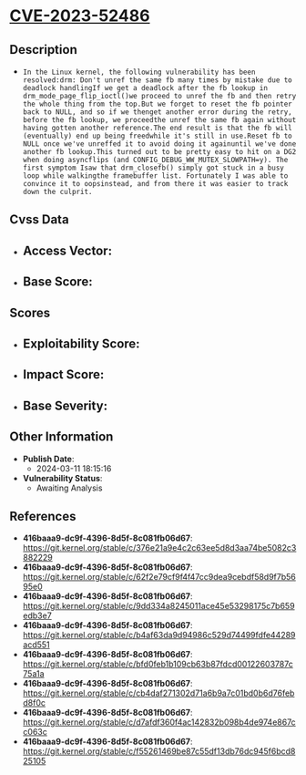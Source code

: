 
# [CVE-2023-52486](https://cve.mitre.org/cgi-bin/cvename.cgi?name=CVE-2023-52486)

## Description

- `In the Linux kernel, the following vulnerability has been resolved:drm: Don't unref the same fb many times by mistake due to deadlock handlingIf we get a deadlock after the fb lookup in drm_mode_page_flip_ioctl()we proceed to unref the fb and then retry the whole thing from the top.But we forget to reset the fb pointer back to NULL, and so if we thenget another error during the retry, before the fb lookup, we proceedthe unref the same fb again without having gotten another reference.The end result is that the fb will (eventually) end up being freedwhile it's still in use.Reset fb to NULL once we've unreffed it to avoid doing it againuntil we've done another fb lookup.This turned out to be pretty easy to hit on a DG2 when doing asyncflips (and CONFIG_DEBUG_WW_MUTEX_SLOWPATH=y). The first symptom Isaw that drm_closefb() simply got stuck in a busy loop while walkingthe framebuffer list. Fortunately I was able to convince it to oopsinstead, and from there it was easier to track down the culprit.`

## Cvss Data

- **Access Vector**:
  - 
- **Base Score**:
  - 

## Scores

- **Exploitability Score**:
  - 
- **Impact Score**:
  - 
- **Base Severity**:
  - 

## Other Information

- **Publish Date**:
  - 2024-03-11 18:15:16
- **Vulnerability Status**:
  - Awaiting Analysis

## References

- **416baaa9-dc9f-4396-8d5f-8c081fb06d67**: https://git.kernel.org/stable/c/376e21a9e4c2c63ee5d8d3aa74be5082c3882229
- **416baaa9-dc9f-4396-8d5f-8c081fb06d67**: https://git.kernel.org/stable/c/62f2e79cf9f4f47cc9dea9cebdf58d9f7b5695e0
- **416baaa9-dc9f-4396-8d5f-8c081fb06d67**: https://git.kernel.org/stable/c/9dd334a8245011ace45e53298175c7b659edb3e7
- **416baaa9-dc9f-4396-8d5f-8c081fb06d67**: https://git.kernel.org/stable/c/b4af63da9d94986c529d74499fdfe44289acd551
- **416baaa9-dc9f-4396-8d5f-8c081fb06d67**: https://git.kernel.org/stable/c/bfd0feb1b109cb63b87fdcd00122603787c75a1a
- **416baaa9-dc9f-4396-8d5f-8c081fb06d67**: https://git.kernel.org/stable/c/cb4daf271302d71a6b9a7c01bd0b6d76febd8f0c
- **416baaa9-dc9f-4396-8d5f-8c081fb06d67**: https://git.kernel.org/stable/c/d7afdf360f4ac142832b098b4de974e867cc063c
- **416baaa9-dc9f-4396-8d5f-8c081fb06d67**: https://git.kernel.org/stable/c/f55261469be87c55df13db76dc945f6bcd825105
